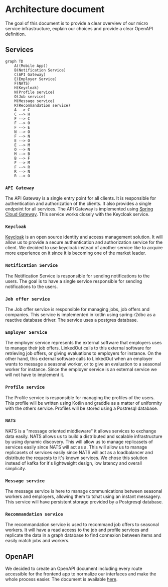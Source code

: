 # Architecture document
The goal of this document is to provide a clear overview of our micro service infrastructure, explain our choices and provide a clear OpenAPI definition.

## Services
```mermaid
graph TD
    A((Mobile App))
    B(Notification Service)
    C(API Gateway)
    E(Employer Service)
    F(NATS)
    H(Keycloak)
    N(Profile service)
    O(Job service)
    M(Message service)
    R(Recommandation service)
    A --> C
    C --> H
    F --> C
    F --> O
    F --> E
    N --> O
    F --> N
    E --> O
    E --> M
    O --> N
    M --> B
    B --> F
    F --> M
    F --> R
    R --> N
    R --> O

```

### `API Gateway`

The API Gateway is a single entry point for all clients. It is responsible for authentication and authorization of the clients. It also provides a single endpoint for all services. The API Gateway is implemented using [Spring Cloud Gateway](https://spring.io/projects/spring-cloud-gateway). This service works closely with the Keycloak service.


### `Keycloak`

[Keycloak](https://www.keycloak.org/) is an open source identity and access management solution. It will allow us to provide a secure authentication and authorization service for the client. We decided to use keycloak instead of another service like to acquire more experience on it since it is becoming one of the market leader.

### `Notification Service`

The Notification Service is responsible for sending notifications to the users. The goal is to have a single service responsible for sending notifications to the users.

### `Job offer service`

The Job offer service is responsible for managing jobs, job offers and companies. This service is implemented in kotlin using spring r2dbc as a reactive database driver. The service uses a postgres database. 

### `Employer Service`

The employer service represents the external software that employers uses to manage their job offers. LinkedOut calls to this external software for retrieving job offers, or giving evaluations to employers for instance. On the other hand, this external software calls to LinkedOut when an employer wants to message a seasonal worker, or to give an evaluation to a seasonal worker for instance. Since the employer service is an external service we will not have to implement it.

### `Profile service`

The Profile service is responsible for managing the profiles of the users. This profile will be written using Kotlin and graddle as a matter of uniformity with the others service. Profiles will be stored using a Postresql database.

### `NATS`
NATS is a "message oriented middleware" it allows services to exchange data easily. NATS allows us to build a distributed and scalable infrastructure by using dynamic discovery. This will allow us to manage replicasets of services easily since NATS will act as a. This will allow us to manage replicasets of services easily since NATS will act as a loadbalancer and distribute the requests to it's known services. We chose this solution instead of kafka for it's lightweight design, low latency and overall simplicity.

### `Message service`
The message service is here to manage communications between seasonal workers and employers, allowing them to tchat using an instant messagery. This service will have persistent storage provided by a Postgresql database.
 
### `Recommandation service`
The recommandation service is used to recommand job offers to seasonal workers. It will have a read access to the job and profile services and replicate the data in a graph database to find connexion between items and easily match jobs and workers.

## OpenAPI

We decided to create an OpenAPI document including every route accessible for the frontend app to normalize our interfaces and make the whole process easier.
The document is available [here]("./openapi/api_gateway.yml").
 







